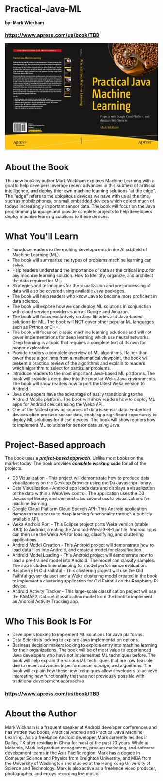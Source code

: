 # Practical-Java-ML
#### by: Mark Wickham

### https://www.apress.com/us/book/TBD

![](Wickham-Practical-Java-ML-Cover.jpg)

# About the Book
This new book by author Mark Wickham explores Machine Learning with a goal to help develpers leverage recent advances in this subfield of artificial intelligence, and deploy thier own machine learning solutions "at the edge". The "edge" refers to the ubiquitous devices we have with us all the time, such as mobile phones, or small embedded devices which collect much of todays increasingly important sensor data. The book will focus on the Java programming language and provide complete projects to help developers deploy machine learning solutions to these devices.  

# What You'll Learn
* Introduce readers to the exciting developments in the AI subfield of Machine Learning (ML). 
* The book will summarize the types of problems machine learning can solve.
* Help readers understand the importance of data as the critical input for any machine learning solution. How to Identify, organize, and architect the data required for ML. 
* Strategies and techniques for the visualization and pre-processing of data will also be covered using available Java packages. 
* The book will help readers who know Java to become more proficient in data science.
* The book will explore how we can deploy ML solutions in conjunction with cloud service providers such as Google and Amazon.
* The book will focus exclusively on Java libraries and Java-based solutions for ML. The book will NOT cover other popular ML languages such as Python or C++. 
* The book will focus on classic machine learning solutions and will not cover implementations for deep learning which use neural networks. Deep learning is a topic that requires a complete text of its own for proper exploration.
* Provide readers a complete overview of ML algorithms. Rather than cover these algorithms from a mathematical viewpoint, the book will present a practical review of the algorithms and explain to readers which algorithm to select for particular problems.
* Introduce readers to the most important Java-based ML platforms. The book will provide a deep dive into the popular Weka Java environments. The book will show readers how to port the latest Weka version to Android.
* Java developers have the advantage of easily transitioning to the Android Mobile platform. The book will show readers how to deploy ML apps for Android devices using the Weka API.
* One of the fastest growing sources of data is sensor data. Embedded devices often produce sensor data, enabling a significant opportunity to deploy ML solutions for these devices. The book will show readers how to implement ML solutions for sensor data using Java.

# Project-Based approach
The book uses a **_project-based approach_**. Unlike most books on the market today, The book provides **_complete working code_** for all of the projects.
* D3 Visualization - This project will demonstrate how to produce data visualizations on the Desktop Browser using the D3 Javascript library.
* Data Visualization - Android app loads data and displays a visualization of the data within a WebView control. The application uses the D3 Javascript library, and demonstrates several useful visualizations for machine learning.
* Google Cloud Platform Cloud Speech API-.This Android application demonstrates access to deep learning functionality through a publicly available API.
* Weka Android Port - This Eclipse project ports Weka version (stable 3.8.1) to Android, creating the Android-Weka-3-8-1.jar file. Android apps can then use the Weka API for loading, classifying, and clustering applications.
* Android Model Creation - This Android project will demonstrate how to load data files into Android, and create a model for classification.
* Android Model Loading - This Android project will demonstrate how to load a pre-trained model into Android. The model can classify samples. The app includes time stamping for model performance evaluation.
* Raspberry Pi Old Faithful - This clustering project will use the Old Faithful geyser dataset and a Weka clustering model created in the book to implement a clustering application for Old Faithful on the Raspberry Pi device.
* Android Activity Tracker - This large-scale classification project will use the PAMAP2_Dataset classification model from the book to implement an Android Activity Tracking app.

# Who This Book Is For
* Developers looking to implement ML solutions for Java platforms.
* Data Scientists looking to explore Java implementation options.
* Business decision makers looking to explore entry into machine learning for their organizations.
The book will be of most value to experienced Java developers who have not implemented ML techniques before. The book will help explain the various ML techniques that are now feasible due to recent advances in performance, storage, and algorithms. 
The book will explain how these new techniques allow developers to achieve interesting new functionality that was not previously possible with traditional development approaches.

### https://www.apress.com/us/book/TBD

# About the Author
Mark Wickham is a frequent speaker at Android developer conferences and has written two books, Practical Android and Practical Java Machine Learning. As a a freelance Android developer, Mark currently resides in Dallas, TX after residing in China for most of the past 20 years. While at Motorola, Mark led product management, product marketing, and software development teams in the Asia Pacific region. Mark has a degree in Computer Science and Physics from Creighton University, and MBA from the University of Washington and studied at the Hong Kong University of Science and Technology. Mark is also active as a freelance video producer, photographer, and enjoys recording live music.
